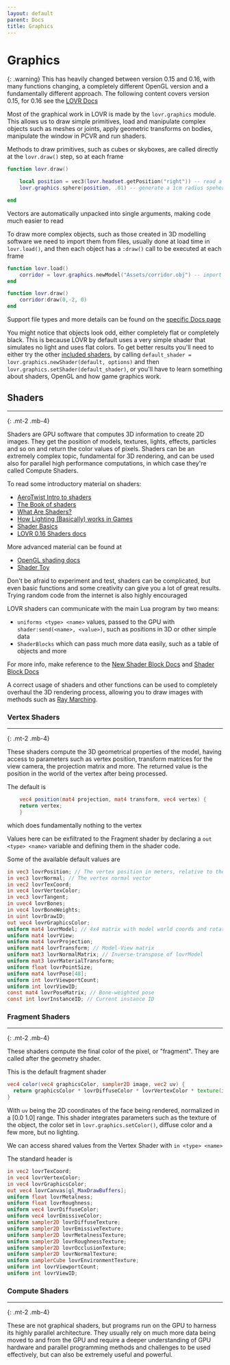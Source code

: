 ```yaml
---
layout: default
parent: Docs
title: Graphics
---
```


# Graphics

{: .warning}
This has heavily changed between version 0.15 and 0.16, with many functions changing, a completely different OpenGL version and a fundamentally different approach.
The following content covers version 0.15, for 0.16 see the [LOVR Docs](https://lovr.org/docs/v0.16.0/lovr.graphics)

Most of the graphical work in LOVR is made by the `lovr.graphics` module.
This allows us to draw simple primitives, load and manipulate complex objects such as meshes or joints, apply geometric transforms on bodies, manipulate the window in PCVR and run shaders.

Methods to draw primitives, such as cubes or skyboxes, are called directly at the `lovr.draw()` step, so at each frame
``` lua
function lovr.draw()

    local position = vec3(lovr.headset.getPosition("right")) -- read a vector from the positon of the right hand
    lovr.graphics.sphere(position, .01) -- generate a 1cm radius spehere at the position

end
```
Vectors are automatically unpacked into single arguments, making code much easier to read

To draw more complex objects, such as those created in 3D modelling software we need to import them from files, usually done at load time in `lovr.load()`, and then each object has a `:draw()` call to be executed at each frame
```lua
function lovr.load()
    corridor = lovr.graphics.newModel("Assets/corridor.obj") -- import model from file
end

function lovr.draw()
    corridor:draw(0,-2, 0)
end
```
Support file types and more details can be found on the [specific Docs page](https://lovr.org/docs/v0.15.0/Model)

You might notice that objects look odd, either completely flat or completely black. This is because LOVR by default uses a very simple shader that simulates no light and uses flat colors.
To get better results you'll need to either try the other [included shaders](https://lovr.org/docs/v0.15.0/DefaultShader), by calling `default_shader = lovr.graphics.newShader(default, options)` and then `lovr.graphics.setShader(default_shader)`, or you'll have to learn something about shaders, OpenGL and how game graphics work. 

## Shaders
--------------------------------------------------------------------------------------------------------------
{: .mt-2 .mb-4}

Shaders are GPU software that computes 3D information to create 2D images. They get the position of models, textures, lights, effects, particles and so on and return the color values of pixels. 
Shaders can be an extremely complex topic, fundamental for 3D rendering, and can be used also for parallel high performance computations, in which case they're called Compute Shaders.

To read some introductory material on shaders:
 - [AeroTwist Intro to shaders](https://aerotwist.com/tutorials/an-introduction-to-shaders-part-1/)
 - [The Book of shaders](https://thebookofshaders.com/)
 - [What Are Shaders?](https://www.youtube.com/watch?v=sXbdF4KjNOc)
 - [How Lighting (Basically) works in Games](https://www.youtube.com/watch?v=VXggMZvqSvM)
 - [Shader Basics](https://www.youtube.com/watch?v=UVNnkDqcTGE)
 - [LOVR 0.16 Shaders docs](https://lovr.org/docs/v0.16.0/Shaders)

More advanced material can be found at 
 - [OpenGL shading docs](https://www.khronos.org/files/opengles_shading_language.pdf)
 - [Shader Toy](https://www.shadertoy.com/)

Don't be afraid to experiment and test, shaders can be complicated, but even basic functions and some creativity can give you a lot of great results. 
Trying random code from the internet is also highly encouraged

LOVR shaders can communicate with the main Lua program by two means: 
 - `uniforms <type> <name>` values, passed to the GPU with `shader:send(<name>, <value>)`, such as positions in 3D or other simple data
 - `ShaderBlocks` which can pass much more data easily, such as a table of objects and more

For more info, make reference to the [New Shader Block Docs](https://lovr.org/docs/v0.15.0/lovr.graphics.newShaderBlock) and [Shader Block Docs](https://lovr.org/docs/v0.15.0/ShaderBlock)

A correct usage of shaders and other functions can be used to completely overhaul the 3D rendering process, allowing you to draw images with methods such as [Ray Marching](https://www.youtube.com/watch?v=PGtv-dBi2wE).

### Vertex Shaders
--------------------------------------------------------------------------------------------------------------
{: .mt-2 .mb-4}

These shaders compute the 3D geometrical properties of the model, having access to parameters such as vertex position, transform matrices for the view camera, the projection matrix and more.
The returned value is the position in the world of the vertex after being processed.

The default is 
```glsl
    vec4 position(mat4 projection, mat4 transform, vec4 vertex) {
    return vertex;
    }
```
which does fundamentally nothing to the vertex

Values here can be exfiltrated to the Fragment shader by declaring a `out <type> <name>` variable and defining them in the shader code.

Some of the available default values are 
```glsl 
in vec3 lovrPosition; // The vertex position in meters, relative to the model itself
in vec3 lovrNormal; // The vertex normal vector
in vec2 lovrTexCoord;
in vec4 lovrVertexColor;
in vec3 lovrTangent;
in uvec4 lovrBones;
in vec4 lovrBoneWeights;
in uint lovrDrawID;
out vec4 lovrGraphicsColor;
uniform mat4 lovrModel; // 4x4 matrix with model world coords and rotation
uniform mat4 lovrView;
uniform mat4 lovrProjection;
uniform mat4 lovrTransform; // Model-View matrix
uniform mat3 lovrNormalMatrix; // Inverse-transpose of lovrModel
uniform mat3 lovrMaterialTransform;
uniform float lovrPointSize;
uniform mat4 lovrPose[48];
uniform int lovrViewportCount;
uniform int lovrViewID;
const mat4 lovrPoseMatrix; // Bone-weighted pose
const int lovrInstanceID; // Current instance ID
```

### Fragment Shaders
--------------------------------------------------------------------------------------------------------------
{: .mt-2 .mb-4}

These shaders compute the final color of the pixel, or "fragment".
They are called after the geometry shader.

This is the default fragment shader
```glsl
vec4 color(vec4 graphicsColor, sampler2D image, vec2 uv) {
  return graphicsColor * lovrDiffuseColor * lovrVertexColor * texture(image, uv);
}
```
With `uv` being the 2D coordinates of the face being rendered, normalized in a [0.0 1.0] range. This shader integrates parameters such as the texture of the object, the color set in `lovr.graphics.setColor()`, diffuse color and a few more, but no lighting.

We can access shared values from the Vertex Shader with `in <type> <name>`

The standard header is 
```glsl
in vec2 lovrTexCoord;
in vec4 lovrVertexColor;
in vec4 lovrGraphicsColor;
out vec4 lovrCanvas[gl_MaxDrawBuffers];
uniform float lovrMetalness;
uniform float lovrRoughness;
uniform vec4 lovrDiffuseColor;
uniform vec4 lovrEmissiveColor;
uniform sampler2D lovrDiffuseTexture;
uniform sampler2D lovrEmissiveTexture;
uniform sampler2D lovrMetalnessTexture;
uniform sampler2D lovrRoughnessTexture;
uniform sampler2D lovrOcclusionTexture;
uniform sampler2D lovrNormalTexture;
uniform samplerCube lovrEnvironmentTexture;
uniform int lovrViewportCount;
uniform int lovrViewID;
```

### Compute Shaders
--------------------------------------------------------------------------------------------------------------
{: .mt-2 .mb-4}

These are not graphical shaders, but programs run on the GPU to harness its highly parallel architecture. They usually rely on much more data being moved to and from the GPU and require a deeper understanding of GPU hardware and parallel programming methods and challenges to be used effectively, but can also be extremely useful and powerful. 
